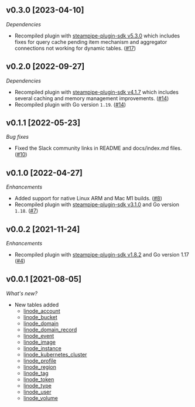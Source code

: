 ## v0.3.0 [2023-04-10]

_Dependencies_

- Recompiled plugin with [steampipe-plugin-sdk v5.3.0](https://github.com/turbot/steampipe-plugin-sdk/blob/main/CHANGELOG.md#v530-2023-03-16) which includes fixes for query cache pending item mechanism and aggregator connections not working for dynamic tables. ([#17](https://github.com/turbot/steampipe-plugin-linode/pull/17))

## v0.2.0 [2022-09-27]

_Dependencies_

- Recompiled plugin with [steampipe-plugin-sdk v4.1.7](https://github.com/turbot/steampipe-plugin-sdk/blob/main/CHANGELOG.md#v417-2022-09-08) which includes several caching and memory management improvements. ([#14](https://github.com/turbot/steampipe-plugin-linode/pull/14))
- Recompiled plugin with Go version `1.19`. ([#14](https://github.com/turbot/steampipe-plugin-linode/pull/14))

## v0.1.1 [2022-05-23]

_Bug fixes_

- Fixed the Slack community links in README and docs/index.md files. ([#10](https://github.com/turbot/steampipe-plugin-linode/pull/10))

## v0.1.0 [2022-04-27]

_Enhancements_

- Added support for native Linux ARM and Mac M1 builds. ([#8](https://github.com/turbot/steampipe-plugin-linode/pull/8))
- Recompiled plugin with [steampipe-plugin-sdk v3.1.0](https://github.com/turbot/steampipe-plugin-sdk/blob/main/CHANGELOG.md#v310--2022-03-30) and Go version `1.18`. ([#7](https://github.com/turbot/steampipe-plugin-linode/pull/7))

## v0.0.2 [2021-11-24]

_Enhancements_

- Recompiled plugin with [steampipe-plugin-sdk v1.8.2](https://github.com/turbot/steampipe-plugin-sdk/blob/main/CHANGELOG.md#v182--2021-11-22) and Go version 1.17 ([#4](https://github.com/turbot/steampipe-plugin-linode/pull/4))
  
## v0.0.1 [2021-08-05]

_What's new?_

- New tables added
  - [linode_account](https://hub.steampipe.io/plugins/turbot/linode/tables/linode_account)
  - [linode_bucket](https://hub.steampipe.io/plugins/turbot/linode/tables/linode_bucket)
  - [linode_domain](https://hub.steampipe.io/plugins/turbot/linode/tables/linode_domain)
  - [linode_domain_record](https://hub.steampipe.io/plugins/turbot/linode/tables/linode_domain_record)
  - [linode_event](https://hub.steampipe.io/plugins/turbot/linode/tables/linode_event)
  - [linode_image](https://hub.steampipe.io/plugins/turbot/linode/tables/linode_image)
  - [linode_instance](https://hub.steampipe.io/plugins/turbot/linode/tables/linode_instance)
  - [linode_kubernetes_cluster](https://hub.steampipe.io/plugins/turbot/linode/tables/linode_kubernetes_cluster)
  - [linode_profile](https://hub.steampipe.io/plugins/turbot/linode/tables/linode_profile)
  - [linode_region](https://hub.steampipe.io/plugins/turbot/linode/tables/linode_region)
  - [linode_tag](https://hub.steampipe.io/plugins/turbot/linode/tables/linode_tag)
  - [linode_token](https://hub.steampipe.io/plugins/turbot/linode/tables/linode_token)
  - [linode_type](https://hub.steampipe.io/plugins/turbot/linode/tables/linode_type)
  - [linode_user](https://hub.steampipe.io/plugins/turbot/linode/tables/linode_user)
  - [linode_volume](https://hub.steampipe.io/plugins/turbot/linode/tables/linode_volume)
